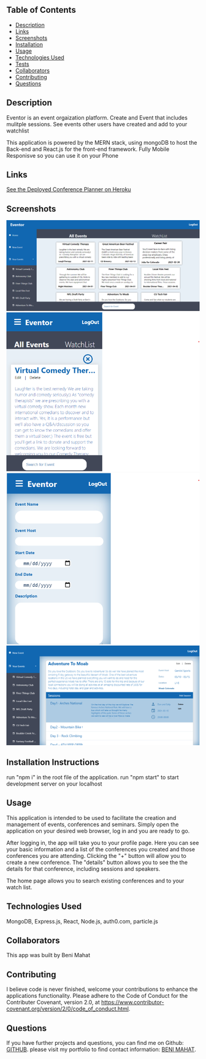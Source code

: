 ## Table of Contents

* [Description](#description)
* [Links](#links)
* [Screenshots](#screenshots)
* [Installation](#installation)
* [Usage](#usage)
* [Technologies Used](#technologies)
* [Tests](#tests)
* [Collaborators](#collaborators)
* [Contributing](#contributing)
* [Questions](#questions)

## Description

Eventor is an event orgaization platform. Create and Event that includes mulitple sessions. See events other users have created and add to your watchlist

This application is powered by the MERN stack, using mongoDB to host the Back-end and React.js for the front-end framework. Fully Mobile Responisve so you can use it on your Phone


## Links

[See the Deployed Conference Planner on Heroku](https://bit.ly/eventoreventplanner)

## Screenshots

![Landing page:](./public/sc1.png)
![Seach by Country and cases:](./public/sc2.png)
![Landing page:](./public/sc3.png)
![Seach by Country and cases:](./public/sc4.png)



## Installation Instructions

run "npm i" in the root file of the application. 
run "npm start" to start development server on your localhost

## Usage

This application is intended to be used to facilitate the creation and management of events, conferences and seminars. Simply open the application on your desired web browser, log in and you are ready to go.  

After logging in, the app will take you to your profile page. Here you can see your basic information and a list of the conferences you created and those conferences you are attending. Clicking the "+" button will allow you to create a new conference. The "details" button allows you to see the the details for that conference, including sessions and speakers.    

The home page allows you to search existing conferences and to your watch list.

## Technologies Used

MongoDB, Express.js, React, Node.js, auth0.com, particle.js


## Collaborators

This app was built by Beni Mahat

## Contributing

I believe code is never finished, welcome your contributions to enhance the applications functionality. Please adhere to the Code of Conduct for the Contributer Covenant, version 2.0, at https://www.contributor-covenant.org/version/2/0/code_of_conduct.html.

## Questions

If you have further projects and questions, you can find me on Github: [GITHUB](https://github.com/benimahat1291). 
please visit my portfolio to find contact information: [BENI MAHAT](https://benimahat1291.github.io/Portfolio_v2/#/). 

